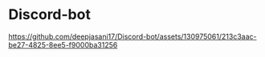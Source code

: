 # Discord-bot
https://github.com/deepjasani17/Discord-bot/assets/130975061/213c3aac-be27-4825-8ee5-f9000ba31256
